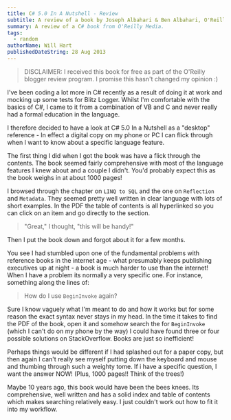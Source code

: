 ```yaml
---
title: C# 5.0 In A Nutshell - Review
subtitle: A review of a book by Joseph Albahari & Ben Albahari, O'Reilly Media
summary: A review of a C# book from O'Reilly Media.
tags:
  - random
authorName: Will Hart
publishedDateString: 28 Aug 2013
---
```


> DISCLAIMER: I received this book for free as part of the O'Reilly blogger
> review program. I promise this hasn't changed my opinion :)

I've been coding a lot more in C# recently as a result of doing it at work and
mocking up some tests for Blitz Logger. Whilst I'm comfortable with the basics
of C#, I came to it from a combination of VB and C and never really had a formal
education in the language.

I therefore decided to have a look at C# 5.0 In a Nutshell as a "desktop"
reference - In effect a digital copy on my phone or PC I can flick through when
I want to know about a specific language feature.

The first thing I did when I got the book was have a flick through the contents.
The book seemed fairly comprehensive with most of the language features I knew
about and a couple I didn't. You'd probably expect this as the book weighs in at
about 1000 pages!

I browsed through the chapter on `LINQ to SQL` and the one on `Reflection` and
`Metadata`. They seemed pretty well written in clear language with lots of short
examples. In the PDF the table of contents is all hyperlinked so you can click
on an item and go directly to the section.

> "Great," I thought, "this will be handy!"

Then I put the book down and forgot about it for a few months.

You see I had stumbled upon one of the fundamental problems with reference books
in the internet age - what presumably keeps publishing executives up at night -
a book is much harder to use than the internet! When I have a problem its
normally a very specific one. For instance, something along the lines of:

> How do I use `BeginInvoke` again?

Sure I know vaguely what I'm meant to do and how it works but for some reason
the exact syntax never stays in my head. In the time it takes to find the PDF of
the book, open it and somehow search the for `BeginInvoke` (which I can't do on my
phone by the way) I could have found three or four possible solutions on
StackOverflow. Books are just so inefficient!

Perhaps things would be different if I had splashed out for a paper copy, but
then again I can't really see myself putting down the keyboard and mouse and
thumbing through such a weighty tome. If i have a specific question, I want the
answer NOW! (Plus, 1000 pages!! Think of the trees!)

Maybe 10 years ago, this book would have been the bees knees. Its comprehensive,
well written and has a solid index and table of contents which makes searching
relatively easy. I just couldn't work out how to fit it into my workflow.
